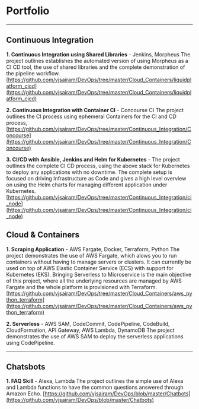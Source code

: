 

# Portfolio

---

## Continuous Integration

**1. Continuous Integration using Shared Libraries** - Jenkins, Morpheus
The project outlines establishes the automated version of using Morpheus as a CI CD tool, the use of shared libraries and the complete demonstration of the pipeline workflow. 
[https://github.com/vjsairam/DevOps/tree/master/Cloud_Containers/liquidplatform_cicd](https://github.com/vjsairam/DevOps/tree/master/Cloud_Containers/liquidplatform_cicd)

**2. Continuous Integration with Container CI** - Concourse CI
The project outlines the CI process using ephemeral Containers for the CI and CD process, [https://github.com/vjsairam/DevOps/tree/master/Continuous_Integration/Concourse](https://github.com/vjsairam/DevOps/tree/master/Continuous_Integration/Concourse)

**3. CI/CD with Ansible, Jenkins and Helm for Kubernetes** - 
The project outlines the complete CI CD process, using the above stack for Kubernetes to deploy any applications with no downtime. The complete setup is focused on driving Infrastructure as Code and gives a high level overview on using the Helm charts for managing different application under Kubernetes. 
[https://github.com/vjsairam/DevOps/tree/master/Continuous_Integration/ci_node](https://github.com/vjsairam/DevOps/tree/master/Continuous_Integration/ci_node)

## Cloud & Containers

**1. Scraping Application** - AWS Fargate, Docker, Terraform, Python
The project demonstrates the use of AWS Fargate, which alows you to run containers without having to manage servers or clusters. It can currently be used on top of AWS Elastic Container Service (ECS) with support for Kubernetes (EKS). Bringing Serverless to Microservice is the main objective of this project, where all the underlying resources are managed by AWS Fargate and the whole platform is provisioned with Terraform.
[https://github.com/vjsairam/DevOps/tree/master/Cloud_Containers/aws_python_terraform](https://github.com/vjsairam/DevOps/tree/master/Cloud_Containers/aws_python_terraform)

**2. Serverless** - AWS SAM, CodeCommit, CodePipeline, CodeBuild, CloudFormation, API Gateway, AWS Lambda, DynamoDB
The project demonstrates the use of AWS SAM to deploy the serverless applications using CodePipeline. 

---
## Chatsbots

**1. FAQ Skill** - Alexa, Lambda 
The project outlines the simple use of Alexa and Lambda functions to have the common questions answered through Amazon Echo.
[https://github.com/vjsairam/DevOps/blob/master/Chatbots](https://github.com/vjsairam/DevOps/blob/master/Chatbots)


